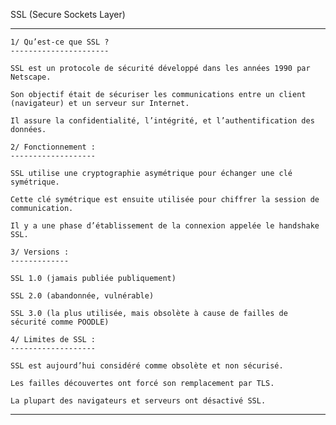 SSL (Secure Sockets Layer)
******************************************************************************************

	1/ Qu’est-ce que SSL ?
	----------------------

    SSL est un protocole de sécurité développé dans les années 1990 par Netscape.

    Son objectif était de sécuriser les communications entre un client (navigateur) et un serveur sur Internet.

    Il assure la confidentialité, l’intégrité, et l’authentification des données.

	2/ Fonctionnement :
	-------------------

    SSL utilise une cryptographie asymétrique pour échanger une clé symétrique.

    Cette clé symétrique est ensuite utilisée pour chiffrer la session de communication.

    Il y a une phase d’établissement de la connexion appelée le handshake SSL.

	3/ Versions :
	-------------

    SSL 1.0 (jamais publiée publiquement)

    SSL 2.0 (abandonnée, vulnérable)

    SSL 3.0 (la plus utilisée, mais obsolète à cause de failles de sécurité comme POODLE)

	4/ Limites de SSL :
	-------------------

    SSL est aujourd’hui considéré comme obsolète et non sécurisé.

    Les failles découvertes ont forcé son remplacement par TLS.

    La plupart des navigateurs et serveurs ont désactivé SSL.

********************************************************************************************************

